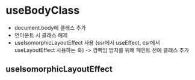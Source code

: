 # useBodyClass

- document.body에 클래스 추가
- 언마운트 시 클래스 해제
- useIsomorphicLayoutEffect 사용 (ssr에서 useEffect, csr에서 useLayoutEffect 사용하는 훅) -> 깜빡임 방지를 위해 페인트 전에 클래스 추가

## useIsomorphicLayoutEffect
